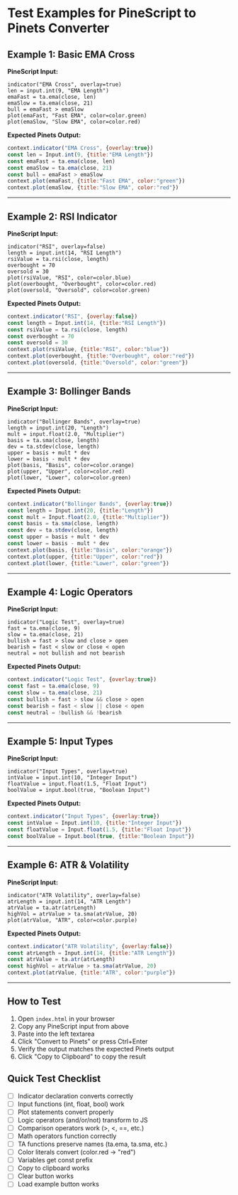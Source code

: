 # Test Examples for PineScript to Pinets Converter

## Example 1: Basic EMA Cross
**PineScript Input:**
```pinescript
indicator("EMA Cross", overlay=true)
len = input.int(9, "EMA Length")
emaFast = ta.ema(close, len)
emaSlow = ta.ema(close, 21)
bull = emaFast > emaSlow
plot(emaFast, "Fast EMA", color=color.green)
plot(emaSlow, "Slow EMA", color=color.red)
```

**Expected Pinets Output:**
```javascript
context.indicator("EMA Cross", {overlay:true})
const len = Input.int(9, {title:"EMA Length"})
const emaFast = ta.ema(close, len)
const emaSlow = ta.ema(close, 21)
const bull = emaFast > emaSlow
context.plot(emaFast, {title:"Fast EMA", color:"green"})
context.plot(emaSlow, {title:"Slow EMA", color:"red"})
```

---

## Example 2: RSI Indicator
**PineScript Input:**
```pinescript
indicator("RSI", overlay=false)
length = input.int(14, "RSI Length")
rsiValue = ta.rsi(close, length)
overbought = 70
oversold = 30
plot(rsiValue, "RSI", color=color.blue)
plot(overbought, "Overbought", color=color.red)
plot(oversold, "Oversold", color=color.green)
```

**Expected Pinets Output:**
```javascript
context.indicator("RSI", {overlay:false})
const length = Input.int(14, {title:"RSI Length"})
const rsiValue = ta.rsi(close, length)
const overbought = 70
const oversold = 30
context.plot(rsiValue, {title:"RSI", color:"blue"})
context.plot(overbought, {title:"Overbought", color:"red"})
context.plot(oversold, {title:"Oversold", color:"green"})
```

---

## Example 3: Bollinger Bands
**PineScript Input:**
```pinescript
indicator("Bollinger Bands", overlay=true)
length = input.int(20, "Length")
mult = input.float(2.0, "Multiplier")
basis = ta.sma(close, length)
dev = ta.stdev(close, length)
upper = basis + mult * dev
lower = basis - mult * dev
plot(basis, "Basis", color=color.orange)
plot(upper, "Upper", color=color.red)
plot(lower, "Lower", color=color.green)
```

**Expected Pinets Output:**
```javascript
context.indicator("Bollinger Bands", {overlay:true})
const length = Input.int(20, {title:"Length"})
const mult = Input.float(2.0, {title:"Multiplier"})
const basis = ta.sma(close, length)
const dev = ta.stdev(close, length)
const upper = basis + mult * dev
const lower = basis - mult * dev
context.plot(basis, {title:"Basis", color:"orange"})
context.plot(upper, {title:"Upper", color:"red"})
context.plot(lower, {title:"Lower", color:"green"})
```

---

## Example 4: Logic Operators
**PineScript Input:**
```pinescript
indicator("Logic Test", overlay=true)
fast = ta.ema(close, 9)
slow = ta.ema(close, 21)
bullish = fast > slow and close > open
bearish = fast < slow or close < open
neutral = not bullish and not bearish
```

**Expected Pinets Output:**
```javascript
context.indicator("Logic Test", {overlay:true})
const fast = ta.ema(close, 9)
const slow = ta.ema(close, 21)
const bullish = fast > slow && close > open
const bearish = fast < slow || close < open
const neutral = !bullish && !bearish
```

---

## Example 5: Input Types
**PineScript Input:**
```pinescript
indicator("Input Types", overlay=true)
intValue = input.int(10, "Integer Input")
floatValue = input.float(1.5, "Float Input")
boolValue = input.bool(true, "Boolean Input")
```

**Expected Pinets Output:**
```javascript
context.indicator("Input Types", {overlay:true})
const intValue = Input.int(10, {title:"Integer Input"})
const floatValue = Input.float(1.5, {title:"Float Input"})
const boolValue = Input.bool(true, {title:"Boolean Input"})
```

---

## Example 6: ATR & Volatility
**PineScript Input:**
```pinescript
indicator("ATR Volatility", overlay=false)
atrLength = input.int(14, "ATR Length")
atrValue = ta.atr(atrLength)
highVol = atrValue > ta.sma(atrValue, 20)
plot(atrValue, "ATR", color=color.purple)
```

**Expected Pinets Output:**
```javascript
context.indicator("ATR Volatility", {overlay:false})
const atrLength = Input.int(14, {title:"ATR Length"})
const atrValue = ta.atr(atrLength)
const highVol = atrValue > ta.sma(atrValue, 20)
context.plot(atrValue, {title:"ATR", color:"purple"})
```

---

## How to Test

1. Open `index.html` in your browser
2. Copy any PineScript input from above
3. Paste into the left textarea
4. Click "Convert to Pinets" or press Ctrl+Enter
5. Verify the output matches the expected Pinets output
6. Click "Copy to Clipboard" to copy the result

## Quick Test Checklist

- [ ] Indicator declaration converts correctly
- [ ] Input functions (int, float, bool) work
- [ ] Plot statements convert properly
- [ ] Logic operators (and/or/not) transform to JS
- [ ] Comparison operators work (>, <, ==, etc.)
- [ ] Math operators function correctly
- [ ] TA functions preserve names (ta.ema, ta.sma, etc.)
- [ ] Color literals convert (color.red → "red")
- [ ] Variables get const prefix
- [ ] Copy to clipboard works
- [ ] Clear button works
- [ ] Load example button works
